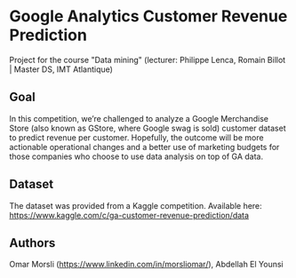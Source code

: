 # Google Analytics Customer Revenue Prediction

Project for the course "Data mining" (lecturer: Philippe Lenca, Romain Billot | Master DS, IMT Atlantique)

## Goal
In this competition, we’re challenged to analyze a Google Merchandise Store (also known as GStore, where Google swag is sold) customer dataset to predict revenue per customer. Hopefully, the outcome will be more actionable operational changes and a better use of marketing budgets for those companies who choose to use data analysis on top of GA data.

## Dataset
The dataset was provided from a Kaggle competition. Available here: https://www.kaggle.com/c/ga-customer-revenue-prediction/data

## Authors
Omar Morsli (https://www.linkedin.com/in/morsliomar/), Abdellah El Younsi
